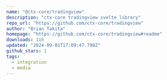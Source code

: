 ```yaml
---
name: "@ctx-core/tradingview"
description: "ctx-core tradingview svelte library"
repo_url: "https://github.com/ctx-core/tradingview"
author: "Brian Takita"
homepage: "https://github.com/ctx-core/tradingview#readme"
downloads: 116
updated: "2024-09-01T17:09:47.798Z"
github_stars: 1
tags: 
  - integration
  - media
---
```

